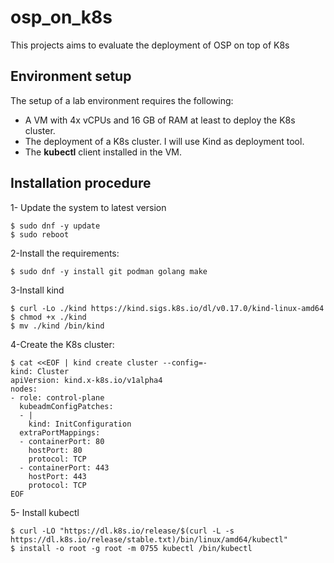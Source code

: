 # osp_on_k8s
This projects aims to evaluate the deployment of OSP on top of K8s

## Environment setup

The setup of a lab environment requires the following:

* A VM with 4x vCPUs and 16 GB of RAM at least to deploy the K8s cluster.
* The deployment of a K8s cluster. I will use Kind as deployment tool.
* The **kubectl** client installed in the VM.

## Installation procedure

1- Update the system to latest version

```
$ sudo dnf -y update
$ sudo reboot
```

2-Install the requirements:

```
$ sudo dnf -y install git podman golang make
```

3-Install kind

```
$ curl -Lo ./kind https://kind.sigs.k8s.io/dl/v0.17.0/kind-linux-amd64
$ chmod +x ./kind
$ mv ./kind /bin/kind
```

4-Create the K8s cluster:

```
$ cat <<EOF | kind create cluster --config=-
kind: Cluster
apiVersion: kind.x-k8s.io/v1alpha4
nodes:
- role: control-plane
  kubeadmConfigPatches:
  - |
    kind: InitConfiguration
  extraPortMappings:
  - containerPort: 80
    hostPort: 80
    protocol: TCP
  - containerPort: 443
    hostPort: 443
    protocol: TCP
EOF
```

5- Install kubectl

```
$ curl -LO "https://dl.k8s.io/release/$(curl -L -s https://dl.k8s.io/release/stable.txt)/bin/linux/amd64/kubectl"
$ install -o root -g root -m 0755 kubectl /bin/kubectl
```

